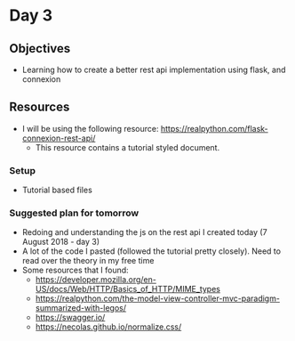 # Day 3

## Objectives

- Learning how to create a better rest api implementation using flask, and connexion

## Resources

- I will be using the following resource: https://realpython.com/flask-connexion-rest-api/
  - This resource contains a tutorial styled document.

### Setup

- Tutorial based files

### Suggested plan for tomorrow

- Redoing and understanding the js on the rest api I created today (7 August 2018 - day 3)
- A lot of the code I pasted (followed the tutorial pretty closely). Need to read over the theory in my free time
- Some resources that I found:
  - https://developer.mozilla.org/en-US/docs/Web/HTTP/Basics_of_HTTP/MIME_types
  - https://realpython.com/the-model-view-controller-mvc-paradigm-summarized-with-legos/
  - https://swagger.io/
  - https://necolas.github.io/normalize.css/
